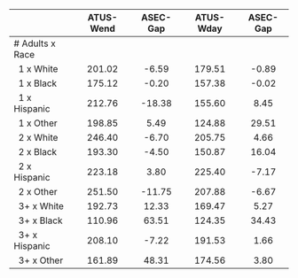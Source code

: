 
|                      |    ATUS-Wend |     ASEC-Gap |    ATUS-Wday |     ASEC-Gap |
| -------------------- | :----------: | :----------: | :----------: | :----------: |
| # Adults x Race      |              |              |              |              |
| &nbsp;&nbsp;1 x White |       201.02 |        -6.59 |       179.51 |        -0.89 |
| &nbsp;&nbsp;1 x Black |       175.12 |        -0.20 |       157.38 |        -0.02 |
| &nbsp;&nbsp;1 x Hispanic |       212.76 |       -18.38 |       155.60 |         8.45 |
| &nbsp;&nbsp;1 x Other |       198.85 |         5.49 |       124.88 |        29.51 |
| &nbsp;&nbsp;2 x White |       246.40 |        -6.70 |       205.75 |         4.66 |
| &nbsp;&nbsp;2 x Black |       193.30 |        -4.50 |       150.87 |        16.04 |
| &nbsp;&nbsp;2 x Hispanic |       223.18 |         3.80 |       225.40 |        -7.17 |
| &nbsp;&nbsp;2 x Other |       251.50 |       -11.75 |       207.88 |        -6.67 |
| &nbsp;&nbsp;3+ x White |       192.73 |        12.33 |       169.47 |         5.27 |
| &nbsp;&nbsp;3+ x Black |       110.96 |        63.51 |       124.35 |        34.43 |
| &nbsp;&nbsp;3+ x Hispanic |       208.10 |        -7.22 |       191.53 |         1.66 |
| &nbsp;&nbsp;3+ x Other |       161.89 |        48.31 |       174.56 |         3.80 |

